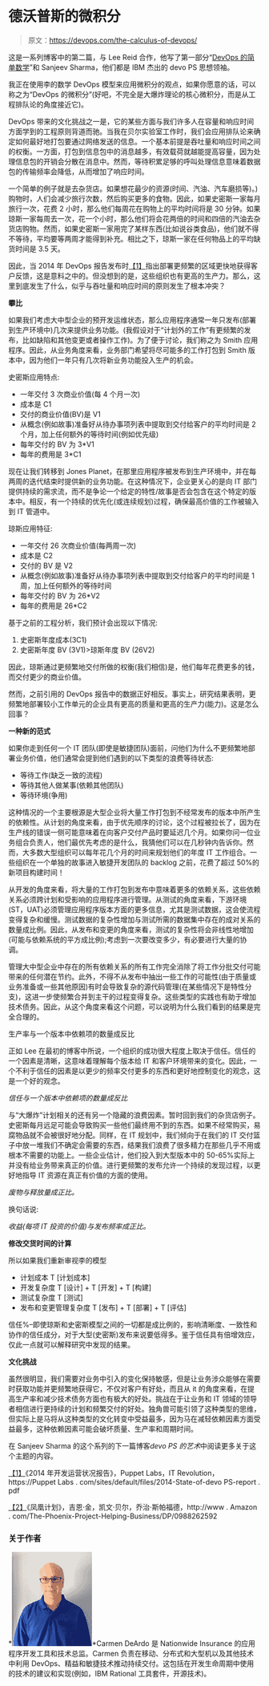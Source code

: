 # 德沃普斯的微积分

> 原文：<https://devops.com/the-calculus-of-devops/>

这是一系列博客中的第二篇，与 Lee Reid 合作，他写了第一部分“[DevOps 的简单数学](https://devops.com/2015/06/22/the-simple-math-of-devops/)”和 Sanjeev Sharma，他们都是 IBM 杰出的 devo PS 思想领袖。

我正在使用李的数学 DevOps 模型来应用微积分的观点，如果你愿意的话，可以称之为“DevOps 的微积分”(好吧，不完全是大爆炸理论的核心微积分，而是从工程排队论的角度接近它)。

DevOps 带来的文化挑战之一是，它的某些方面与我们许多人在容量和响应时间方面学到的工程原则背道而驰。当我在贝尔实验室工作时，我们会应用排队论来确定如何最好地打包要通过网络发送的信息。一个基本前提是吞吐量和响应时间之间的权衡。一方面，打包到信息包中的消息越多，有效载荷就越能提高容量，因为处理信息包的开销会分散在消息中。然而，等待积累足够的呼叫处理信息意味着数据包的传输频率会降低，从而增加了响应时间。

一个简单的例子就是去杂货店。如果想花最少的资源(时间、汽油、汽车磨损等)。)购物时，人们会减少旅行次数，然后购买更多的食物。因此，如果史密斯一家每月旅行一次，花费 2 小时，那么他们每周花在购物上的平均时间将是 30 分钟。如果琼斯一家每周去一次，花一个小时，那么他们将会花两倍的时间和四倍的汽油去杂货店购物。然而，如果史密斯一家用完了某样东西(比如说谷类食品)，他们就不得不等待，平均要等两周才能得到补充。相比之下，琼斯一家在任何物品上的平均缺货时间是 3.5 天。

因此，当 2014 年 DevOps 报告发布时[【1】](#_ftn1)指出部署更频繁的区域更快地获得客户反馈，这是意料之中的。但没想到的是，这些组织也有更高的生产力。那么，这里到底发生了什么，似乎与吞吐量和响应时间的原则发生了根本冲突？

**攀比**

如果我们考虑大中型企业的预开发运维状态，那么应用程序通常一年只发布(部署到生产环境中)几次来提供业务功能。(我假设对于“计划外的工作”有更频繁的发布，比如缺陷和其他变更或者操作工作)。为了便于讨论，我们称之为 Smith 应用程序。因此，从业务角度来看，业务部门希望将尽可能多的工作打包到 Smith 版本中，因为他们一年只有几次将新业务功能投入生产的机会。

史密斯应用特点:

*   一年交付 3 次商业价值(每 4 个月一次)
*   成本是 C1
*   交付的商业价值(BV)是 V1
*   从概念(例如故事)准备好从待办事项列表中提取到交付给客户的平均时间是 2 个月，加上任何额外的等待时间(例如优先级)
*   每年交付的 BV 为 3*V1
*   每年的费用是 3*C1

现在让我们转移到 Jones Planet，在那里应用程序被发布到生产环境中，并在每两周的迭代结束时提供新的业务功能。在这种情况下，企业更关心的是向 IT 部门提供持续的需求流，而不是争论一个给定的特性/故事是否会包含在这个特定的版本中。相反，有一个持续的优先化(或连续规划)过程，确保最高价值的工作被输入到 IT 管道中。

琼斯应用特征:

*   一年交付 26 次商业价值(每两周一次)
*   成本是 C2
*   交付的 BV 是 V2
*   从概念(例如故事)准备好从待办事项列表中提取到交付给客户的平均时间是 1 周，加上任何额外的等待时间
*   每年交付的 BV 为 26*V2
*   每年的费用是 26*C2

基于之前的工程分析，我们预计会出现以下情况:

1.  史密斯年度成本(3C1)
2.  史密斯年度 BV (3V1)>琼斯年度 BV (26V2)

因此，琼斯通过更频繁地交付所做的权衡(我们相信)是，他们每年花费更多的钱，而交付更少的商业价值。

然而，之前引用的 DevOps 报告中的数据正好相反。事实上，研究结果表明，更频繁地部署较小工作单元的企业具有更高的质量和更高的生产力(能力)。这是怎么回事？

**一种新的范式**

如果你走到任何一个 IT 团队(即使是敏捷团队)面前，问他们为什么不更频繁地部署业务价值，他们通常会提到他们遇到的以下类型的浪费等待状态:

*   等待工作(缺乏一致的流程)
*   等待其他人做某事(依赖其他团队)
*   等待环境(争用)

这种情况的一个主要根源是大型企业将大量工作打包到不经常发布的版本中所产生的依赖性。从计划的角度来看，由于优先顺序的讨论，这个过程被拉长了，因为在生产线的错误一侧可能意味着在向客户交付产品时要延迟几个月。如果你问一位业务组合负责人，他们最优先考虑的是什么，我猜他们可以在几秒钟内告诉你。然而，大多数大型组织可以每年花几个月的时间来规划他们的年度 IT 工作组合。一些组织在一个单独的故事进入敏捷开发团队的 backlog 之前，花费了超过 50%的新项目构建时间！

从开发的角度来看，将大量的工作打包到发布中意味着更多的依赖关系，这些依赖关系必须跨计划和受影响的应用程序进行管理。从测试的角度来看，下游环境(ST，UAT)必须管理应用程序版本方面的更多信息，尤其是测试数据，这会使流程变得复杂和缓慢。测试数据的复杂性增加与测试所需的数据集中存在的成对关系的数量成比例。因此，从发布和变更的角度来看，测试的复杂性将会非线性地增加(可能与依赖系统的平方成比例);考虑到一次要改变多少，有必要进行大量的协调。

管理大中型企业中存在的所有依赖关系的所有工作完全消除了将工作分批交付可能带来的任何潜在节约。此外，不得不从发布中抽出一些工作的可能性(由于质量或业务准备或一些其他原因)有时会导致复杂的源代码管理(在某些情况下是特性分支)，这进一步使频繁合并到主干的过程变得复杂。这些类型的实践也有助于增加技术债务。因此，从这个角度来看这个问题，可以说明为什么我们看到的结果是完全合理的。

生产率与一个版本中依赖项的数量成反比

正如 Lee 在最初的博客中所说，一个组织的成功很大程度上取决于信任。信任的一个因素是清晰，这意味着理解每个版本给 IT 和客户环境带来的变化。因此，一个不利于信任的因素是以更少的频率交付更多的东西和更好地控制变化的观念，这是一个好的观念。

*信任与一个版本中依赖项的数量成反比*

与“大爆炸”计划相关的还有另一个隐藏的浪费因素。暂时回到我们的杂货店例子。史密斯每月远足可能会导致购买一些他们最终用不到的东西。如果不经常购买，易腐物品就不会被很好地分配。同样，在 IT 规划中，我们倾向于在我们的 IT 交付篮子中放一堆我们不确定会需要的东西，结果我们浪费了很多精力在那些几乎不用或根本不需要的功能上。一些企业估计，他们投入到大型版本中的 50-65%实际上并没有给业务带来真正的价值。进行更频繁的发布允许一个持续的发现过程，以更好地指导 IT 资源在真正有价值的方面的使用。

*废物与释放量成正比。*

换句话说:

*收益(每项 IT 投资的价值)与发布频率成正比。*

**修改交货时间的计算**

所以如果我们重新审视李的模型

*   计划成本 T [计划成本]
*   开发复杂度 T [设计] + T [开发] + T [构建]
*   测试复杂度 T [测试]
*   发布和变更管理复杂度 T [发布] + T [部署] + T [评估]

信任%–即使琼斯和史密斯模型之间的一切都是成比例的，影响清晰度、一致性和协作的信任成分，对于大型(史密斯)发布来说要低得多。鉴于信任具有倍增效应，仅此一点就可以解释研究中发现的结果。

**文化挑战**

虽然很明显，我们需要对业务中引入的变化保持敏感，但是让业务涉众能够在需要时获取功能并更频繁地获得它，不仅对客户有好处，而且从 it 的角度来看，在提高生产率和减少技术债务方面也有极大的好处。挑战在于让业务和 IT 领域的领导者相信进行更持续的计划和频繁交付的好处。独角兽可能引领了这种类型的思维，但实际上是马将从这种类型的文化转变中受益最多，因为马在减轻依赖因素方面受益最多，这种依赖因素可能会破坏质量、生产率和周期时间。

在 Sanjeev Sharma 的这个系列的下一篇博客*devo PS 的艺术*中阅读更多关于这个主题的内容。

[【1】](#_ftnref1)《2014 年开发运营状况报告》，Puppet Labs，IT Revolution，https://Puppet Labs . com/sites/default/files/2014-State-of-devo PS-report . pdf

[【2】](#_ftnref2)《凤凰计划》，吉恩·金，凯文·贝尔，乔治·斯帕福德，http://www . Amazon . com/The-Phoenix-Project-Helping-Business/DP/0988262592

### **关于作者**

*[![Carmen](img/e088a66a9980bebb0f4789c53ec74260.png)](https://devops.com/wp-content/uploads/2015/07/Carmen.jpg)*Carmen DeArdo 是 Nationwide Insurance 的应用程序开发工具和技术总监。Carmen 负责在移动、分布式和大型机以及其他技术中利用 DevOps、精益和敏捷技术推动持续交付。这包括在开发生命周期中使用的技术的建议和实现(例如，IBM Rational 工具套件，开源技术)。